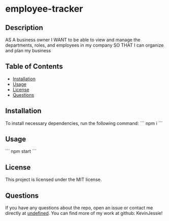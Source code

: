 # employee-tracker

## Description
AS A business owner
I WANT to be able to view and manage the departments, roles, and employees in my company
SO THAT I can organize and plan my business

## Table of Contents
* [Installation](#installation)
* [Usage](#usage)
* [License](#license)
* [Questions](#questions)

## Installation
To install necessary dependencies, run the following command:
\`\`\`
npm i
\`\`\`

## Usage
\`\`\`
npm start
\`\`\`

## License
This project is licensed under the MIT license.

## Questions
If you have any questions about the repo, open an issue or contact me directly at <a href="kevinjessie32@yahoo.com">undefined</a>. You can find more of my work at
github: KevinJessie!
